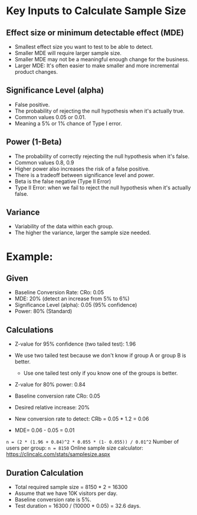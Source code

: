 
# Key Inputs to Calculate Sample Size
## Effect size or minimum detectable effect (MDE)
- Smallest effect size you want to test to be able to detect.
- Smaller MDE will require larger sample size. 
- Smaller MDE may not be a meaningful enough change for the business.
- Larger MDE: It's often easier to make smaller and more incremental product changes.
## Significance Level (alpha)
- False positive.
- The probability of rejecting the null hypothesis when it's actually true.
- Common values 0.05 or 0.01.
- Meaning a 5% or 1% chance of Type I error.
## Power (1-Beta)
- The probability of correctly rejecting the null hypothesis when it's false.
- Common values 0.8, 0.9
- Higher power also increases the risk of a false positive.
- There is a tradeoff between significance level and power.
- Beta is the false negative (Type II Error)
- Type II Error: when we fail to reject the null hypothesis when it's actually false.
## Variance 
- Variability of the data within each group. 
- The higher the variance, larger the sample size needed. 

# Example:
## Given
- Baseline Conversion Rate: CRo: 0.05
- MDE: 20% (detect an increase from 5% to 6%)
- Significance Level (alpha): 0.05 (95% confidence)
- Power: 80% (Standard)
## Calculations
- Z-value for 95% confidence (two tailed test): 1.96
- We use two tailed test because we don't know if group A or group B is better.
  - Use one tailed test only if you know one of the groups is better.
- Z-value for 80% power: 0.84

- Baseline conversion rate CRo: 0.05
- Desired relative increase: 20%
- New conversion rate to detect: CRb = 0.05 * 1.2 = 0.06
- MDE= 0.06 - 0.05 = 0.01

`n = (2 * (1.96 + 0.84)^2 * 0.055 * (1- 0.055)) / 0.01^2`
Number of users per group: `n = 8150`
Online sample size calculator: https://clincalc.com/stats/samplesize.aspx

## Duration Calculation
- Total required sample size = 8150 * 2 = 16300
- Assume that we have 10K visitors per day.
- Baseline conversion rate is 5%.
- Test duration = 16300 / (10000 * 0.05) = 32.6 days.


